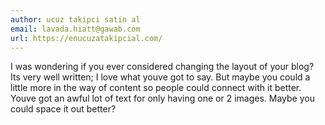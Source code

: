 ```yaml
---
author: ucuz takipci satin al
email: lavada.hiatt@gawab.com
url: https://enucuzatakipcial.com/
---
```


I was wondering if you ever considered changing the layout of your blog?
Its very well written; I love what youve got to
say. But maybe you could a little more in the way of content so people could connect with it better.
Youve got an awful lot of text for only having one or 2 images.
Maybe you could space it out better?